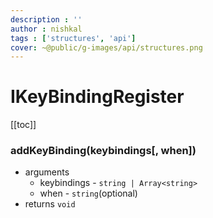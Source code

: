 ```yaml
---
description : ''
author : nishkal
tags : ['structures', 'api']
cover: ~@public/g-images/api/structures.png
---
```


# IKeyBindingRegister

[[toc]]

### addKeyBinding(keybindings[, when])
* arguments
  * keybindings - `string | Array<string>`
  * when - `string`(optional)
* returns `void`